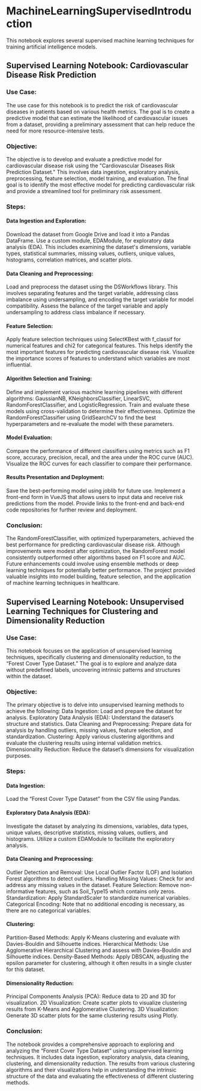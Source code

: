 # MachineLearningSupervisedIntroduction
This notebook explores several supervised machine learning techniques for training artificial intelligence models.

## Supervised Learning Notebook: Cardiovascular Disease Risk Prediction

### Use Case:
The use case for this notebook is to predict the risk of cardiovascular diseases in patients based on various health metrics. The goal is to create a predictive model that can estimate the likelihood of cardiovascular issues from a dataset, providing a preliminary assessment that can help reduce the need for more resource-intensive tests.

### Objective:
The objective is to develop and evaluate a predictive model for cardiovascular disease risk using the "Cardiovascular Diseases Risk Prediction Dataset." This involves data ingestion, exploratory analysis, preprocessing, feature selection, model training, and evaluation. The final goal is to identify the most effective model for predicting cardiovascular risk and provide a streamlined tool for preliminary risk assessment.

### Steps:

#### Data Ingestion and Exploration:
Download the dataset from Google Drive and load it into a Pandas DataFrame.
Use a custom module, EDAModule, for exploratory data analysis (EDA). This includes examining the dataset's dimensions, variable types, statistical summaries, missing values, outliers, unique values, histograms, correlation matrices, and scatter plots.

#### Data Cleaning and Preprocessing:
Load and preprocess the dataset using the DSWorkflows library. This involves separating features and the target variable, addressing class imbalance using undersampling, and encoding the target variable for model compatibility.
Assess the balance of the target variable and apply undersampling to address class imbalance if necessary.

#### Feature Selection:
Apply feature selection techniques using SelectKBest with f_classif for numerical features and chi2 for categorical features. This helps identify the most important features for predicting cardiovascular disease risk.
Visualize the importance scores of features to understand which variables are most influential.

#### Algorithm Selection and Training:
Define and implement various machine learning pipelines with different algorithms: GaussianNB, KNeighborsClassifier, LinearSVC, RandomForestClassifier, and LogisticRegression.
Train and evaluate these models using cross-validation to determine their effectiveness.
Optimize the RandomForestClassifier using GridSearchCV to find the best hyperparameters and re-evaluate the model with these parameters.

#### Model Evaluation:
Compare the performance of different classifiers using metrics such as F1 score, accuracy, precision, recall, and the area under the ROC curve (AUC).
Visualize the ROC curves for each classifier to compare their performance.

#### Results Presentation and Deployment:
Save the best-performing model using joblib for future use.
Implement a front-end form in VueJS that allows users to input data and receive risk predictions from the model.
Provide links to the front-end and back-end code repositories for further review and deployment.

### Conclusion:
The RandomForestClassifier, with optimized hyperparameters, achieved the best performance for predicting cardiovascular disease risk. Although improvements were modest after optimization, the RandomForest model consistently outperformed other algorithms based on F1 score and AUC. Future enhancements could involve using ensemble methods or deep learning techniques for potentially better performance. The project provided valuable insights into model building, feature selection, and the application of machine learning techniques in healthcare.

## Supervised Learning Notebook: Unsupervised Learning Techniques for Clustering and Dimensionality Reduction

### Use Case:
This notebook focuses on the application of unsupervised learning techniques, specifically clustering and dimensionality reduction, to the “Forest Cover Type Dataset.” The goal is to explore and analyze data without predefined labels, uncovering intrinsic patterns and structures within the dataset.

### Objective:
The primary objective is to delve into unsupervised learning methods to achieve the following:
Data Ingestion: Load and prepare the dataset for analysis.
Exploratory Data Analysis (EDA): Understand the dataset’s structure and statistics.
Data Cleaning and Preprocessing: Prepare data for analysis by handling outliers, missing values, feature selection, and standardization.
Clustering: Apply various clustering algorithms and evaluate the clustering results using internal validation metrics.
Dimensionality Reduction: Reduce the dataset’s dimensions for visualization purposes.

### Steps:

#### Data Ingestion:
Load the “Forest Cover Type Dataset” from the CSV file using Pandas.

#### Exploratory Data Analysis (EDA):
Investigate the dataset by analyzing its dimensions, variables, data types, unique values, descriptive statistics, missing values, outliers, and histograms.
Utilize a custom EDAModule to facilitate the exploratory analysis.

#### Data Cleaning and Preprocessing:
Outlier Detection and Removal:
Use Local Outlier Factor (LOF) and Isolation Forest algorithms to detect outliers.
Handling Missing Values:
Check for and address any missing values in the dataset.
Feature Selection:
Remove non-informative features, such as Soil_Type15 which contains only zeros.
Standardization:
Apply StandardScaler to standardize numerical variables.
Categorical Encoding:
Note that no additional encoding is necessary, as there are no categorical variables.

#### Clustering:
Partition-Based Methods:
Apply K-Means clustering and evaluate with Davies-Bouldin and Silhouette indices.
Hierarchical Methods:
Use Agglomerative Hierarchical Clustering and assess with Davies-Bouldin and Silhouette indices.
Density-Based Methods:
Apply DBSCAN, adjusting the epsilon parameter for clustering, although it often results in a single cluster for this dataset.

#### Dimensionality Reduction:
Principal Components Analysis (PCA):
Reduce data to 2D and 3D for visualization.
2D Visualization:
Create scatter plots to visualize clustering results from K-Means and Agglomerative Clustering.
3D Visualization:
Generate 3D scatter plots for the same clustering results using Plotly.

### Conclusion:
The notebook provides a comprehensive approach to exploring and analyzing the “Forest Cover Type Dataset” using unsupervised learning techniques. It includes data ingestion, exploratory analysis, data cleaning, clustering, and dimensionality reduction. The results from various clustering algorithms and their visualizations help in understanding the intrinsic structure of the data and evaluating the effectiveness of different clustering methods.
